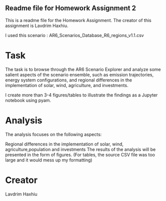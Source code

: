 ##  Readme file for Homework Assignment 2 
This is a readme file for the Homework Assignment. The creator of this assignment is Lavdrim Haxhiu.

I used this scenario :
AR6_Scenarios_Database_R6_regions_v1.1.csv

# Task
The task is to browse through the AR6 Scenario Explorer and analyze some salient aspects of the scenario ensemble, such as emission trajectories, energy system configurations, and regional differences in the implementation of solar, wind, agriculture, and investments.


I create more than  3-4 figures/tables to illustrate the findings as a Jupyter notebook using pyam.


# Analysis
The analysis focuses on the following aspects:

Regional differences in the implementation of solar, wind, agriculture,population  and investments
The results of the analysis will be presented in the form of figures. (For tables, the source CSV file was too large and it would mess up my formatting)

# Creator
Lavdrim Haxhiu


